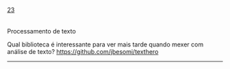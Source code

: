 [23](https://github.com/guilhermeprokisch/guilherme/issues/23) 
###### 

Processamento de texto


Qual biblioteca é interessante para ver mais tarde quando mexer com análise de texto?
https://github.com/jbesomi/texthero

-------------------------------------------------------------------------------

